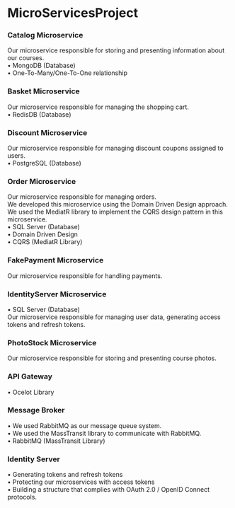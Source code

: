 # MicroServicesProject

### Catalog Microservice
Our microservice responsible for storing and presenting information about our courses.
<br>
• MongoDB (Database) <br>
• One-To-Many/One-To-One relationship

### Basket Microservice
Our microservice responsible for managing the shopping cart.<br>
• RedisDB (Database)

### Discount Microservice
Our microservice responsible for managing discount coupons assigned to users.<br>
• PostgreSQL (Database)<br>

### Order Microservice
Our microservice responsible for managing orders.<br>
We developed this microservice using the Domain Driven Design approach.<br>
We used the MediatR library to implement the CQRS design pattern in this microservice.<br>
• SQL Server (Database)<br>
• Domain Driven Design<br>
• CQRS (MediatR Library)<br>

### FakePayment Microservice
Our microservice responsible for handling payments.<br>

### IdentityServer Microservice
• SQL Server (Database)<br>
Our microservice responsible for managing user data, generating access tokens and refresh tokens.<br>

### PhotoStock Microservice
Our microservice responsible for storing and presenting course photos.<br>

### API Gateway
• Ocelot Library<br>

### Message Broker
• We used RabbitMQ as our message queue system.<br>
• We used the MassTransit library to communicate with RabbitMQ.<br>
• RabbitMQ (MassTransit Library)<br>

### Identity Server
• Generating tokens and refresh tokens<br>
• Protecting our microservices with access tokens<br>
• Building a structure that complies with OAuth 2.0 / OpenID Connect protocols.<br>
